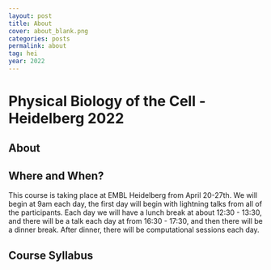 ```yaml
---
layout: post
title: About
cover: about_blank.png
categories: posts
permalink: about
tag: hei
year: 2022
---
```

# Physical Biology of the Cell - Heidelberg 2022

## About


## Where and When?
This course is taking place at EMBL Heidelberg from April 20-27th. We will begin at 9am each day, the first day will begin with lightning talks from all of the participants. Each day we will have a lunch break at about 12:30 - 13:30, and there will be a talk each day at from 16:30 - 17:30, and then there will be a dinner break. After dinner, there will be computational sessions each day. 

## Course Syllabus
